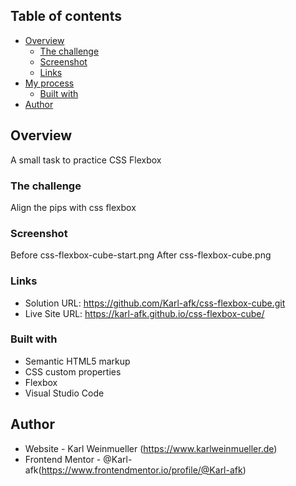 
## Table of contents

- [Overview](#overview)
  - [The challenge](#the-challenge)
  - [Screenshot](#screenshot)
  - [Links](#links)
- [My process](#my-process)
  - [Built with](#built-with)
- [Author](#author)

## Overview
  A small task to practice CSS Flexbox
  
### The challenge

Align the pips with css flexbox
 
### Screenshot
Before
css-flexbox-cube-start.png
After
css-flexbox-cube.png

### Links

- Solution URL: https://github.com/Karl-afk/css-flexbox-cube.git
- Live Site URL: https://karl-afk.github.io/css-flexbox-cube/

### Built with

- Semantic HTML5 markup
- CSS custom properties
- Flexbox
- Visual Studio Code

## Author

- Website - Karl Weinmueller (https://www.karlweinmueller.de)
- Frontend Mentor - @Karl-afk(https://www.frontendmentor.io/profile/@Karl-afk)
